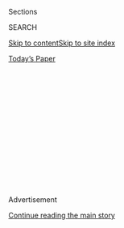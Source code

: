 <div id="app">

<div>

<div>

<div>

<div class="NYTAppHideMasthead css-1q2w90k e1suatyy0">

<div class="section css-ui9rw0 e1suatyy2">

<div class="css-eph4ug er09x8g0">

<div class="css-6n7j50">

</div>

<span class="css-1dv1kvn">Sections</span>

<div class="css-10488qs">

<span class="css-1dv1kvn">SEARCH</span>

</div>

[Skip to content](#site-content)[Skip to site
index](#site-index)

</div>

<div class="css-10698na e1huz5gh0">

</div>

</div>

<div id="masthead-bar-one" class="section hasLinks css-15hmgas e1csuq9d3">

<div class="css-uqyvli e1csuq9d0">

</div>

<div class="css-1uqjmks e1csuq9d1">

</div>

<div class="css-9e9ivx">

[](https://myaccount.nytimes3xbfgragh.onion/auth/login?response_type=cookie&client_id=vi)

</div>

<div class="css-1bvtpon e1csuq9d2">

[Today’s
Paper](https://www.nytimes3xbfgragh.onion/section/todayspaper)

</div>

</div>

</div>

</div>

<div data-aria-hidden="false">

<div id="site-content" data-role="main">

<div>

<div class="css-1aor85t" style="opacity:0.000000001;z-index:-1;visibility:hidden">

<div class="css-1hqnpie">

<div class="css-epjblv">

<span class="css-z6pdnw">A Larger-Than-Life Caribbean
Stew</span>

</div>

<div class="css-k008qs">

<div class="css-1iwv8en">

<span class="css-18z7m18"></span>

<div>

<div>

</div>

</div>

</div>

<span class="css-1n6z4y">https://nyti.ms/2oBioAa</span>

<div class="css-1705lsu">

<div class="css-4xjgmj">

<div class="css-4skfbu" data-role="toolbar" data-aria-label="Social Media Share buttons, Save button, and Comments Panel with current comment count" data-testid="share-tools">

  - 
  - 
  - 
  - 
    
    <div class="css-6n7j50">
    
    </div>

  - 
  - 

</div>

</div>

</div>

</div>

</div>

</div>

<div class="css-13pd83m">

</div>

<div id="top-wrapper" class="css-1sy8kpn">

<div id="top-slug" class="css-l9onyx">

Advertisement

</div>

[Continue reading the main
story](#after-top)

<div class="ad top-wrapper" style="text-align:center;height:100%;display:block;min-height:250px">

<div id="top" class="place-ad" data-position="top" data-size-key="top">

</div>

</div>

<div id="after-top">

</div>

</div>

<div id="sponsor-wrapper" class="css-1hyfx7x">

<div id="sponsor-slug" class="css-19vbshk">

Supported by

</div>

[Continue reading the main
story](#after-sponsor)

<div id="sponsor" class="ad sponsor-wrapper" style="text-align:center;height:100%;display:block">

</div>

<div id="after-sponsor">

</div>

</div>

[Eat](/column/magazine-eat "Eat")

<div class="css-1vkm6nb ehdk2mb0">

# A Larger-Than-Life Caribbean Stew

</div>

<div class="css-79elbk" data-testid="photoviewer-wrapper">

<div class="css-z3e15g" data-testid="photoviewer-wrapper-hidden">

</div>

<div class="css-1a48zt4 ehw59r15" data-testid="photoviewer-children">

![<span class="css-i48y28 e13ogyst0" data-aria-hidden="true">Jim
Harrison’s Caribbean
stew.</span><span class="css-ach9cc e1z0qqy90" itemprop="copyrightHolder"><span class="css-1ly73wi e1tej78p0">Credit...</span><span><span>Gentl
and Hyers for The New York Times. Food stylist: Maggie Ruggiero. Prop
stylist: Amy
Wilson.</span></span></span>](https://static01.graylady3jvrrxbe.onion/images/2017/04/02/magazine/02eat/02eat-articleInline.jpg?quality=75&auto=webp&disable=upscale)

</div>

</div>

<div class="css-xt80pu e12qa4dv0">

<div class="css-18e8msd">

<div class="css-vp77d3 epjyd6m0">

<div class="css-1baulvz">

By [<span class="css-1baulvz last-byline" itemprop="name">Sam
Sifton</span>](http://www.nytimes3xbfgragh.onion/by/sam-sifton)

</div>

</div>

  - March 30,
    2017

  - 
    
    <div class="css-4xjgmj">
    
    <div class="css-d8bdto" data-role="toolbar" data-aria-label="Social Media Share buttons, Save button, and Comments Panel with current comment count" data-testid="share-tools">
    
      - 
      - 
      - 
      - 
        
        <div class="css-6n7j50">
        
        </div>
    
      - 
      - 
    
    </div>
    
    </div>

</div>

</div>

<div class="section meteredContent css-1r7ky0e" name="articleBody" itemprop="articleBody">

<div class="css-1fanzo5 StoryBodyCompanionColumn">

<div class="css-53u6y8">

I was staying in a square cinder-block house on a dirt road outside the
Lovely Bay settlement on Acklins Island in the southern Bahamas. This
was a number of years ago, a fishing trip, long days spent out on the
flats of the Bight of Acklins with a local guide named Fidel Johnson.
Each night we returned to eat fiery stews prepared by his sister,
Doramae Johnson. They were bright crimson affairs, perhaps familiar to
those who have spent time eating in the islands of the Bahamas and
Lesser Antilles. Doramae ginned them up from canned goods and fresh
conchs, lobster, sometimes chicken or pork shipped in from Nassau, and
served them on a small table in her brother’s kitchen. They were
bewilderingly delicious. I begged her for a recipe. She only smiled. I
tried to come off the water early to cook with her. She was onto me. The
stew was finished, left warm in the oven, and she was gone, her secrets
kept.

The writer Jim Harrison, who died last year at 78, did not to my
knowledge ever eat or cook with Doramae. In 1981, when he published a
recipe for what he called Caribbean stew in the literary magazine Smoke
Signals, she was only a child. But when I came across that recipe in
Harrison’s new posthumous collection of food writing, “A Really Big
Lunch,” published last month, it sent me directly back to that kitchen
on Acklins, to the aromas and flavors of the place, and to the deep
satisfaction I had eating there, night after night.

It was not easy cooking, at first, to make it right. In Smoke Signals,
Harrison shared pages with Terry Southern, Charles Bukowski and Patti
Smith. His job was to be ribald and wild. He’d get to the recipe
eventually. In his essay “Eat Your Heart Out,” he first outlined a
fantasy about Meryl Streep (“Then I slipped on my fifty-dollar Key West
pig mask and stalked her pealing laughter through the penthouse etc.”)
and delivered the address, in Ann Arbor, Mich., of a woman who made a
hot sauce he admired (Clancy’s Fancy, still around).

</div>

</div>

<div class="css-1fanzo5 StoryBodyCompanionColumn">

<div class="css-53u6y8">

And, a point of order: “No one is allowed to use cocaine before the meal
when I cook,” he wrote. “Afterward, O.K. Cocaine creates a sort of
bubblegum nimbus that slaughters the palate and sensuous capacities, in
addition to shrinking the wee-wee and tearing holes in the social
fabric.” As for the recipe, he wrote: “Do not change or substitute\!
Above my desk hang a crow wing and a pink rubber piglet with a green
drake trout fly stuck in its ass, and a coyote tooth in its mouth. I’ve
written a new novel called ‘Warlock.’ You tamper with my recipes at your
peril.”

</div>

</div>

<div style="max-width:100%;margin:0 auto">

<div class="css-17dprlf" data-id="100000005015725" data-slug="02mag-eat-pullquote1" style="max-width:300px">

</div>

</div>

<div class="css-1fanzo5 StoryBodyCompanionColumn">

<div class="css-53u6y8">

I had to, though\! The recipe didn’t really work. Ingredients were
missing. (“Add onions.” What onions?) Or they were crazily specific —
not just that Clancy’s Fancy, but tablespoons of basil vinegar from a
particular shop in Paris. (Harrison liked his specialty groceries.)
Fiddling was needed. Adjustments were made.

I believe that Harrison would be all right with that. “Cooking is in the
details and is not for those who think they must spend all of their time
thinking large,” he wrote in a 2011 essay for Playboy, which is also in
the collection. “This morning I burned my Jimmy Dean hot-pepper sausage
patty because I was on the phone speaking with a friend about another
friend’s cancer. Yesterday morning I ruined a quesadilla by adding too
much salsa because I was busy revising a poem.”

So yes, I’ve made some revisions myself. What hasn’t changed, though, is
the sheer exuberance of the resulting stew, and the base-line excellence
of the flavors within it — onions and garlic sautéed in chicken and pork
fat, then caramelized with a full can of tomato paste and the scorching
sweetness of hot-pepper sauce, the whole lot mixed with lemon juice and
Worcestershire, chile powder and paprika, then poured over the meats and
baked covered in the oven until it is fragrant beyond measure and easily
spooned over rice.

The meats, plural. In the islands you might only have conch, or a tray
of frozen chicken purchased in town at an exorbitant price. For
Harrison, though, you’ll buy out the butcher for ribs, Italian sausages,
chicken thighs. These offer a delightful variety of textures and flavors
in the pot.

</div>

</div>

<div class="css-1fanzo5 StoryBodyCompanionColumn">

<div class="css-53u6y8">

Also, it must be said, more than a little fat, for Harrison cooked as he
lived, largely and with little heed for consequences. Spoon off the
excess when you’re done cooking, he advised, “or suck it off with a
straw.” Vintage Harrison: Eat your heart out.

**Recipe:** [Jim Harrison’s Caribbean
Stew](https://cooking.nytimes3xbfgragh.onion/recipes/1018697-jim-harrisons-caribbean-stew)

</div>

</div>

</div>

<div>

</div>

<div>

</div>

<div>

</div>

<div>

<div id="bottom-wrapper" class="css-1ede5it">

<div id="bottom-slug" class="css-l9onyx">

Advertisement

</div>

[Continue reading the main
story](#after-bottom)

<div id="bottom" class="ad bottom-wrapper" style="text-align:center;height:100%;display:block;min-height:90px">

</div>

<div id="after-bottom">

</div>

</div>

</div>

</div>

</div>

## Site Index

<div>

</div>

## Site Information Navigation

  - [© <span>2020</span> <span>The New York Times
    Company</span>](https://help.nytimes3xbfgragh.onion/hc/en-us/articles/115014792127-Copyright-notice)

<!-- end list -->

  - [NYTCo](https://www.nytco.com/)
  - [Contact
    Us](https://help.nytimes3xbfgragh.onion/hc/en-us/articles/115015385887-Contact-Us)
  - [Work with us](https://www.nytco.com/careers/)
  - [Advertise](https://nytmediakit.com/)
  - [T Brand Studio](http://www.tbrandstudio.com/)
  - [Your Ad
    Choices](https://www.nytimes3xbfgragh.onion/privacy/cookie-policy#how-do-i-manage-trackers)
  - [Privacy](https://www.nytimes3xbfgragh.onion/privacy)
  - [Terms of
    Service](https://help.nytimes3xbfgragh.onion/hc/en-us/articles/115014893428-Terms-of-service)
  - [Terms of
    Sale](https://help.nytimes3xbfgragh.onion/hc/en-us/articles/115014893968-Terms-of-sale)
  - [Site
    Map](https://spiderbites.nytimes3xbfgragh.onion)
  - [Help](https://help.nytimes3xbfgragh.onion/hc/en-us)
  - [Subscriptions](https://www.nytimes3xbfgragh.onion/subscription?campaignId=37WXW)

</div>

</div>

</div>

</div>
